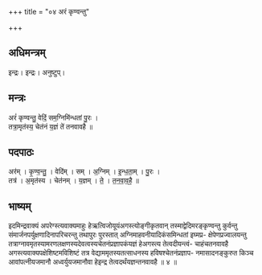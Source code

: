 +++
title = "०४ अरं कृण्वन्तु"

+++
## अधिमन्त्रम्
इन्द्रः। इन्द्रः। अनुष्टुप्।

## मन्त्रः
अरं॑ कृण्वन्तु॒ वेदिं॒ सम॒ग्निमि॑न्धतां पु॒रः ।  
तत्रा॒मृत॑स्य॒ चेत॑नं य॒ज्ञं ते॑ तनवावहै ॥

## पदपाठः
अर॑म् । कृ॒ण्व॒न्तु॒ । वेदि॑म् । सम् । अ॒ग्निम् । इ॒न्ध॒ता॒म् । पु॒रः ।  
तत्र॑ । अ॒मृत॑स्य । चेत॑नम् । य॒ज्ञम् । ते॒ । त॒न॒वा॒व॒है॒ ॥

## भाष्यम्
इदमिन्द्रवाक्यं अपरेग्स्त्यवाक्यमाहुः हेऋत्विजोयूयंअगस्त्योङ्गीकृतवान् तस्माद्वेदिमरङ्कृण्वन्तु कुर्वन्तु संमार्जनपर्युक्षणादिनापरिचरन्तु तथापुरः पुरस्तात् अग्निमाहवनीयादिकंसमिन्धतां इघ्मप्र- क्षेपेणप्रज्वालयन्तु तत्राग्नावमृतस्यामरणलक्षणस्यदेवत्वस्यचेतनंप्रज्ञापकंयज्ञं हेअगस्त्य तेत्वदीयन्त्वं- चाहंचतनवावहै अगस्त्यवाक्यपक्षेशिष्टमविशिष्टं तत्र वेद्याममृतस्यतत्साधनस्य हविषश्चेतनंप्रज्ञाप- नमासादनङ्कुरुत किञ्च आवांपत्नीयजमानौ अध्वर्युयजमानौवा हेइन्द्र तेत्वदर्थंयज्ञन्तनवावहै ॥ ४ ॥